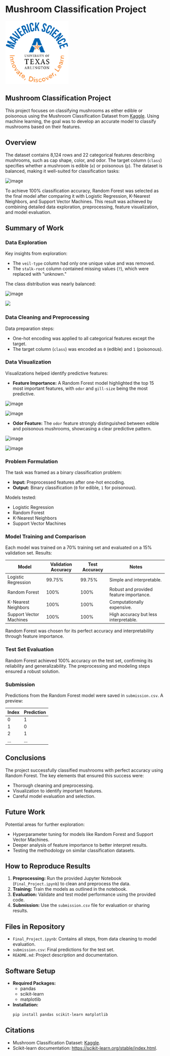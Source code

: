 # Mushroom Classification Project

![](UTA-DataScience-Logo.png)

## Mushroom Classification Project

This project focuses on classifying mushrooms as either edible or poisonous using the Mushroom Classification Dataset from [Kaggle](https://www.kaggle.com/datasets/uciml/mushroom-classification). Using machine learning, the goal was to develop an accurate model to classify mushrooms based on their features.

## Overview

The dataset contains 8,124 rows and 22 categorical features describing mushrooms, such as cap shape, color, and odor. The target column (`class`) specifies whether a mushroom is edible (`e`) or poisonous (`p`). The dataset is balanced, making it well-suited for classification tasks:

![image](https://github.com/user-attachments/assets/e3491a74-2994-4970-b0c7-1a82df902d59)


To achieve 100% classification accuracy, Random Forest was selected as the final model after comparing it with Logistic Regression, K-Nearest Neighbors, and Support Vector Machines. This result was achieved by combining detailed data exploration, preprocessing, feature visualization, and model evaluation.

## Summary of Work

### Data Exploration

Key insights from exploration:
- The `veil-type` column had only one unique value and was removed.
- The `stalk-root` column contained missing values (`?`), which were replaced with "unknown."

The class distribution was nearly balanced:

![image](https://github.com/user-attachments/assets/f8825499-6ed6-4e06-8bc7-d8a1ff673625)

![](visualizations/class_distribution.png)

### Data Cleaning and Preprocessing

Data preparation steps:
- One-hot encoding was applied to all categorical features except the target.
- The target column (`class`) was encoded as `0` (edible) and `1` (poisonous).

### Data Visualization

Visualizations helped identify predictive features:

- **Feature Importance:** A Random Forest model highlighted the top 15 most important features, with `odor` and `gill-size` being the most predictive.

![image](https://github.com/user-attachments/assets/e3491a74-2994-4970-b0c7-1a82df902d59)

![image](https://github.com/user-attachments/assets/f8825499-6ed6-4e06-8bc7-d8a1ff673625)

- **Odor Feature:** The `odor` feature strongly distinguished between edible and poisonous mushrooms, showcasing a clear predictive pattern.

![image](https://github.com/user-attachments/assets/bd7b8984-0ff0-4c27-bb04-14d6111baf24)

![image](https://github.com/user-attachments/assets/bd7b8984-0ff0-4c27-bb04-14d6111baf24)

### Problem Formulation

The task was framed as a binary classification problem:
- **Input:** Preprocessed features after one-hot encoding.
- **Output:** Binary classification (`0` for edible, `1` for poisonous).

Models tested:
- Logistic Regression
- Random Forest
- K-Nearest Neighbors
- Support Vector Machines

### Model Training and Comparison

Each model was trained on a 70% training set and evaluated on a 15% validation set. Results:

| Model                  | Validation Accuracy | Test Accuracy | Notes                                   |
|------------------------|---------------------|---------------|-----------------------------------------|
| Logistic Regression    | 99.75%             | 99.75%        | Simple and interpretable.               |
| Random Forest          | 100%               | 100%          | Robust and provided feature importance. |
| K-Nearest Neighbors    | 100%               | 100%          | Computationally expensive.              |
| Support Vector Machines| 100%               | 100%          | High accuracy but less interpretable.   |

Random Forest was chosen for its perfect accuracy and interpretability through feature importance.

### Test Set Evaluation

Random Forest achieved 100% accuracy on the test set, confirming its reliability and generalizability. The preprocessing and modeling steps ensured a robust solution.

### Submission

Predictions from the Random Forest model were saved in `submission.csv`. A preview:

| Index | Prediction |
|-------|------------|
| 0     | 1          |
| 1     | 0          |
| 2     | 1          |
| ...   | ...        |

## Conclusions

The project successfully classified mushrooms with perfect accuracy using Random Forest. The key elements that ensured this success were:
- Thorough cleaning and preprocessing.
- Visualization to identify important features.
- Careful model evaluation and selection.

## Future Work

Potential areas for further exploration:
- Hyperparameter tuning for models like Random Forest and Support Vector Machines.
- Deeper analysis of feature importance to better interpret results.
- Testing the methodology on similar classification datasets.

## How to Reproduce Results

1. **Preprocessing:** Run the provided Jupyter Notebook (`Final_Project.ipynb`) to clean and preprocess the data.
2. **Training:** Train the models as outlined in the notebook.
3. **Evaluation:** Validate and test model performance using the provided code.
4. **Submission:** Use the `submission.csv` file for evaluation or sharing results.

## Files in Repository

- `Final_Project.ipynb`: Contains all steps, from data cleaning to model evaluation.
- `submission.csv`: Final predictions for the test set.
- `README.md`: Project description and documentation.

## Software Setup

- **Required Packages:**
  - pandas
  - scikit-learn
  - matplotlib
- **Installation:**
  ```bash
  pip install pandas scikit-learn matplotlib
  ```

## Citations

- Mushroom Classification Dataset: [Kaggle](https://www.kaggle.com/datasets/uciml/mushroom-classification).
- Scikit-learn documentation: https://scikit-learn.org/stable/index.html.

